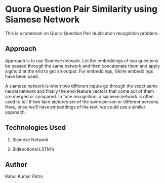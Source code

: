 # Quora Question Pair Similarity using Siamese Network

This is a notebook on Quora Question Pair duplication recognition problem.. 

## Approach

Approach is to use Siamese network. Let the embeddings of two questions be passed through the same network and then concatenate them and apply sigmoid at the end to get an output. For embeddings, GloVe embeddings have been used.

A siamese network is when two different inputs go through the exact same neural network and finally the end-feature vectors that come out of them are merged or compared. In face recognition, a siamese network is often used to tell if two face pictures are of the same person or different persons. Here, once we'll have embeddings of the text, we could use a similar approach.


## Technologies Used

1. Siamese Network

2. Bidirectional LSTM's


## Author

Rahul Kumar Patro
